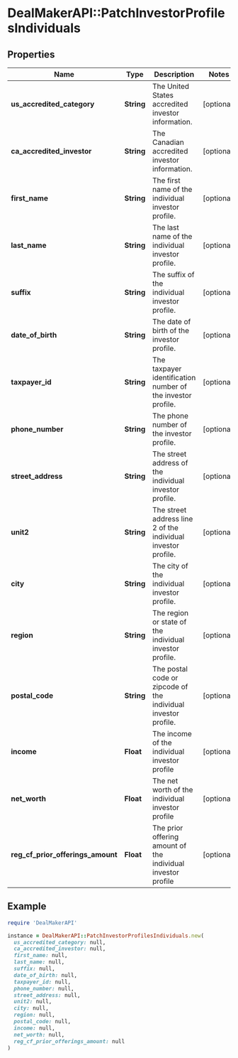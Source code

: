 # DealMakerAPI::PatchInvestorProfilesIndividuals

## Properties

| Name | Type | Description | Notes |
| ---- | ---- | ----------- | ----- |
| **us_accredited_category** | **String** | The United States accredited investor information. | [optional] |
| **ca_accredited_investor** | **String** | The Canadian accredited investor information. | [optional] |
| **first_name** | **String** | The first name of the individual investor profile. | [optional] |
| **last_name** | **String** | The last name of the individual investor profile. | [optional] |
| **suffix** | **String** | The suffix of the individual investor profile. | [optional] |
| **date_of_birth** | **String** | The date of birth of the investor profile. | [optional] |
| **taxpayer_id** | **String** | The taxpayer identification number of the investor profile. | [optional] |
| **phone_number** | **String** | The phone number of the investor profile. | [optional] |
| **street_address** | **String** | The street address of the individual investor profile. | [optional] |
| **unit2** | **String** | The street address line 2 of the individual investor profile. | [optional] |
| **city** | **String** | The city of the individual investor profile. | [optional] |
| **region** | **String** | The region or state of the individual investor profile. | [optional] |
| **postal_code** | **String** | The postal code or zipcode of the individual investor profile. | [optional] |
| **income** | **Float** | The income of the individual investor profile | [optional] |
| **net_worth** | **Float** | The net worth of the individual investor profile | [optional] |
| **reg_cf_prior_offerings_amount** | **Float** | The prior offering amount of the individual investor profile | [optional] |

## Example

```ruby
require 'DealMakerAPI'

instance = DealMakerAPI::PatchInvestorProfilesIndividuals.new(
  us_accredited_category: null,
  ca_accredited_investor: null,
  first_name: null,
  last_name: null,
  suffix: null,
  date_of_birth: null,
  taxpayer_id: null,
  phone_number: null,
  street_address: null,
  unit2: null,
  city: null,
  region: null,
  postal_code: null,
  income: null,
  net_worth: null,
  reg_cf_prior_offerings_amount: null
)
```


